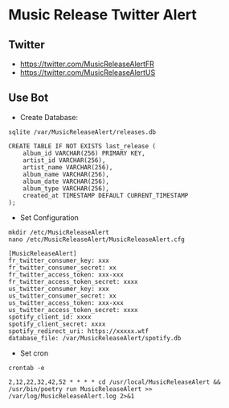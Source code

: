# Music Release Twitter Alert

## Twitter

- https://twitter.com/MusicReleaseAlertFR
- https://twitter.com/MusicReleaseAlertUS

## Use Bot

- Create Database:

```
sqlite /var/MusicReleaseAlert/releases.db
```

```
CREATE TABLE IF NOT EXISTS last_release (
    album_id VARCHAR(256) PRIMARY KEY,
    artist_id VARCHAR(256),
    artist_name VARCHAR(256),
    album_name VARCHAR(256),
    album_date VARCHAR(256),
    album_type VARCHAR(256),
    created_at TIMESTAMP DEFAULT CURRENT_TIMESTAMP
);
```


- Set Configuration

```
mkdir /etc/MusicReleaseAlert
nano /etc/MusicReleaseAlert/MusicReleaseAlert.cfg
```

```
[MusicReleaseAlert]
fr_twitter_consumer_key: xxx
fr_twitter_consumer_secret: xx
fr_twitter_access_token: xxx-xxx
fr_twitter_access_token_secret: xxxx
us_twitter_consumer_key: xxx
us_twitter_consumer_secret: xx
us_twitter_access_token: xxx-xxx
us_twitter_access_token_secret: xxxx
spotify_client_id: xxxx
spotify_client_secret: xxxx
spotify_redirect_uri: https://xxxxx.wtf
database_file: /var/MusicReleaseAlert/spotify.db
```

- Set cron

```
crontab -e
```

```
2,12,22,32,42,52 * * * * cd /usr/local/MusicReleaseAlert && /usr/bin/poetry run MusicReleaseAlert >> /var/log/MusicReleaseAlert.log 2>&1
```
